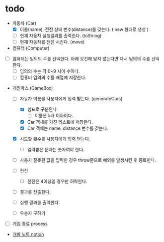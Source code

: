 # todo

- 자동차 (Car)
  - [X] 이름(name), 전진 상태 변수(distance)를 갖는다. ( new 형태로 생성 )
  - [ ] 현재 자동차 실행결과를 출력한다. (toString)
  - [ ] 현재 자동차를 전진 시킨다. (move)

- 컴퓨터 (Computer)
- [ ] 컴퓨터는 임의의 수를 선택한다. 아래 요건에 맞지 않는다면 다시 임의의 수를 선택한다.
    - [ ] 임의의 수는 각 0~9 사이 수이다.
    - [ ] 컴퓨터 임의의 수를 배열에 저장한다.

- 게임박스 (GameBox)
  - [ ] 자동차 이름을 사용자에게 입력 받는다. (generateCars)
    - [X] 쉼표로 구분된다
      - [ ] 이름은 5자 이하이다.
    - [X] Car 객체를 가진 리스트에 저장한다.
    - [X] Car 객체는 name, distance 변수를 갖는다.
    
  - [X] 시도할 횟수를 사용자에게 입력 받는다.
    - [ ] 입력받은 문자는 숫자여야 한다.
    
  - [ ] 사용자 잘못된 값을 입력한 경우 throw문으로 예외를 발생시킨 후 종료한다.

  - [ ] 전진
    - [ ] 전진은 4이상일 경우만 허락한다.
  - [ ] 결과를 산출한다.
  - [ ] 실행 결과를 출력한다.
  - [ ] 우승자 구하기

- [ ] 게임 종료 process

- [개발 노트 notion]()